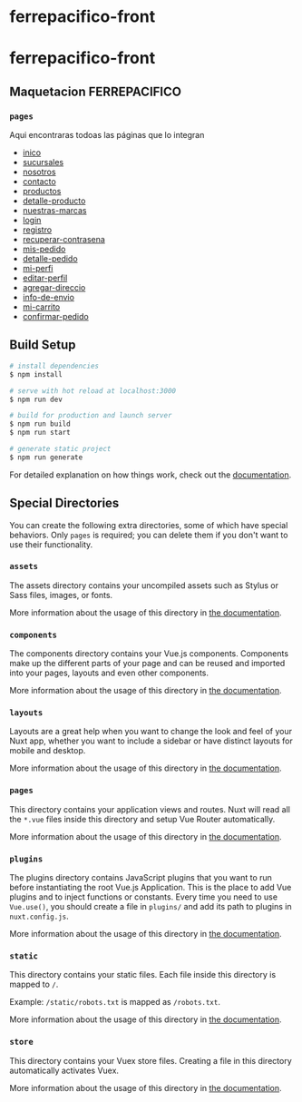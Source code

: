 # ferrepacifico-front

# ferrepacifico-front

## Maquetacion FERREPACIFICO

### `pages`

Aqui encontraras todoas las páginas que lo integran

- [inico](https://deluxe-valkyrie-765b5a.netlify.app/)
- [sucursales](https://deluxe-valkyrie-765b5a.netlify.app/sucursales)
- [nosotros](https://deluxe-valkyrie-765b5a.netlify.app/nosotros)
- [contacto](https://deluxe-valkyrie-765b5a.netlify.app/contacto)
- [productos](https://deluxe-valkyrie-765b5a.netlify.app/productos)
- [detalle-producto](https://deluxe-valkyrie-765b5a.netlify.app/productos/1/1)
- [nuestras-marcas](https://deluxe-valkyrie-765b5a.netlify.app/nuestras-marcas)
- [login](https://deluxe-valkyrie-765b5a.netlify.app/login)
- [registro](https://deluxe-valkyrie-765b5a.netlify.app/registro)
- [recuperar-contrasena](https://deluxe-valkyrie-765b5a.netlify.app/recuperar-contrasena)
- [mis-pedido](https://deluxe-valkyrie-765b5a.netlify.app/mis-pedidos)
- [detalle-pedido](https://deluxe-valkyrie-765b5a.netlify.app/mis-pedidos/3472983)
- [mi-perfi](https://deluxe-valkyrie-765b5a.netlify.app/mi-perfil)
- [editar-perfil](https://deluxe-valkyrie-765b5a.netlify.app/editar-perfil)
- [agregar-direccio](https://deluxe-valkyrie-765b5a.netlify.app/agregar-direccion)
- [info-de-envio](https://deluxe-valkyrie-765b5a.netlify.app/info-de-envio)
- [mi-carrito](https://deluxe-valkyrie-765b5a.netlify.app/mi-carrito)
- [confirmar-pedido](https://deluxe-valkyrie-765b5a.netlify.app/confirmar)

## Build Setup

```bash
# install dependencies
$ npm install

# serve with hot reload at localhost:3000
$ npm run dev

# build for production and launch server
$ npm run build
$ npm run start

# generate static project
$ npm run generate
```

For detailed explanation on how things work, check out the [documentation](https://nuxtjs.org).

## Special Directories

You can create the following extra directories, some of which have special behaviors. Only `pages` is required; you can delete them if you don't want to use their functionality.

### `assets`

The assets directory contains your uncompiled assets such as Stylus or Sass files, images, or fonts.

More information about the usage of this directory in [the documentation](https://nuxtjs.org/docs/2.x/directory-structure/assets).

### `components`

The components directory contains your Vue.js components. Components make up the different parts of your page and can be reused and imported into your pages, layouts and even other components.

More information about the usage of this directory in [the documentation](https://nuxtjs.org/docs/2.x/directory-structure/components).

### `layouts`

Layouts are a great help when you want to change the look and feel of your Nuxt app, whether you want to include a sidebar or have distinct layouts for mobile and desktop.

More information about the usage of this directory in [the documentation](https://nuxtjs.org/docs/2.x/directory-structure/layouts).

### `pages`

This directory contains your application views and routes. Nuxt will read all the `*.vue` files inside this directory and setup Vue Router automatically.

More information about the usage of this directory in [the documentation](https://nuxtjs.org/docs/2.x/get-started/routing).

### `plugins`

The plugins directory contains JavaScript plugins that you want to run before instantiating the root Vue.js Application. This is the place to add Vue plugins and to inject functions or constants. Every time you need to use `Vue.use()`, you should create a file in `plugins/` and add its path to plugins in `nuxt.config.js`.

More information about the usage of this directory in [the documentation](https://nuxtjs.org/docs/2.x/directory-structure/plugins).

### `static`

This directory contains your static files. Each file inside this directory is mapped to `/`.

Example: `/static/robots.txt` is mapped as `/robots.txt`.

More information about the usage of this directory in [the documentation](https://nuxtjs.org/docs/2.x/directory-structure/static).

### `store`

This directory contains your Vuex store files. Creating a file in this directory automatically activates Vuex.

More information about the usage of this directory in [the documentation](https://nuxtjs.org/docs/2.x/directory-structure/store).
